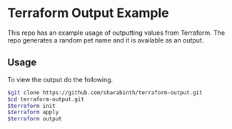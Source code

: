 # Terraform Output Example
This repo has an example usage of outputting values from Terraform.  The repo generates a random pet name and it is available as an output.

## Usage
To view the output do the following.

``` bash
$git clone https://github.com/sharabinth/terraform-output.git
$cd terraform-output.git
$terraform init
$terraform apply
$terraform output
```

